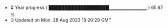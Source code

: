 - ⏳ Year progress { ███████████████████▁▁▁▁▁▁▁▁▁▁▁ } 65.67 %
- ⏰ Updated on Mon, 28 Aug 2023 16:20:29 GMT

